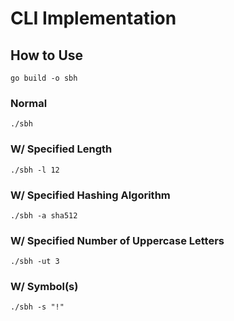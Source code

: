 # CLI Implementation

## How to Use

`go build -o sbh`

### Normal

`./sbh`

### W/ Specified Length

`./sbh -l 12`

### W/ Specified Hashing Algorithm

`./sbh -a sha512`

### W/ Specified Number of Uppercase Letters

`./sbh -ut 3`

### W/ Symbol(s)

`./sbh -s "!"`
